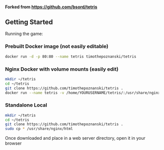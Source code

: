 #### Forked from https://github.com/bsord/tetris

## Getting Started
Running the game:
### Prebuilt Docker image (not easily editable)
```sh
docker run -d -p 80:80 --name tetris timothepoznanski/tetris
```
### Nginx Docker with volume mounts (easily edit)
```sh
mkdir ~/tetris
cd ~/tetris
git clone https://github.com/timothepoznanski/tetris .
docker run --name tetris -v /home/YOURUSERNAME/tetris/:/usr/share/nginx/html:ro -d -p 88:80 nginx
```

### Standalone Local
```sh
mkdir ~/tetris
cd ~/tetris
git clone https://github.com/timothepoznanski/tetris .
sudo cp * /usr/share/nginx/html
```
Once downloaded and place in a web server directory, open it in your browser

